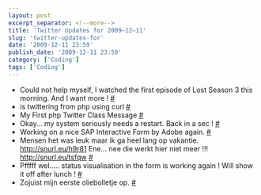 ```yaml
---
layout: post
excerpt_separator: <!--more-->
title: 'Twitter Updates for 2009–12–11'
slug: 'twitter-updates-for'
date: '2009-12-11 23:59'
publish_date: '2009-12-11 23:59'
category: ['Coding']
tags: ['Coding']
---
```

  * Could not help myself, I watched the first episode of Lost Season 3 this morning. And I want more ! [#](http://twitter.com/tvdsluijs/statuses/6558234831)
  * is twittering from php using curl [#](http://twitter.com/tvdsluijs/statuses/6558762614)
  * My First php Twitter Class Message [#](http://twitter.com/tvdsluijs/statuses/6559039464)
  * Okay… my system seriously needs a restart. Back in a sec ! [#](http://twitter.com/tvdsluijs/statuses/6559745894)
  * Working on a nice SAP Interactive Form by Adobe again. [#](http://twitter.com/tvdsluijs/statuses/6559905805)
  * Mensen het was leuk maar ik ga heel lang op vakantie. <http://snurl.eu/h9r81> Ene… nee die werkt hier niet meer !!! <http://snurl.eu/tsfqw> [#](http://twitter.com/tvdsluijs/statuses/6561255840)
  * Pfffff wel….. status visualisation in the form is working again ! Will show it off after lunch ! [#](http://twitter.com/tvdsluijs/statuses/6563161489)
  * Zojuist mijn eerste oliebolletje op. [#](http://twitter.com/tvdsluijs/statuses/6566560961)

